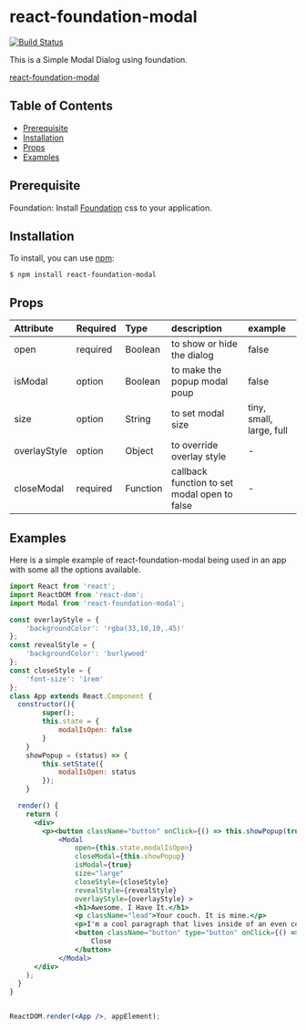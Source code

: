 # react-foundation-modal
[![Build Status](https://travis-ci.org/Shallyin83/react-foundation-modal.svg?branch=master)](https://travis-ci.org/Shallyin83/react-foundation-modal)

This is a Simple Modal Dialog using foundation.

[react-foundation-modal](https://github.com/Shallyin83/react-foundation-modal)

## Table of Contents

* [Prerequisite](#prerequisite)
* [Installation](#installation)
* [Props](#props)
* [Examples](#examples)

## Prerequisite
Foundation: Install [Foundation](https://foundation.zurb.com) css to your application. 

## Installation

To install, you can use [npm](https://npmjs.org/):


    $ npm install react-foundation-modal

## Props
| Attribute   | Required | Type     | description                                 | example                      |
|:------------|:---------|:---------|:--------------------------------------------|:-----------------------------|
| open     | required | Boolean  | to show or hide the dialog                  | false                        |
| isModal      | option   | Boolean   | to make the popup modal poup                       | false |
| size       | option   | String   | to set modal size               | tiny, small, large, full              |
| overlayStyle      | option   | Object   | to override overlay style               | -              |
| closeModal | required   | Function | callback function to set modal open to false | -                            |

## Examples

Here is a simple example of react-foundation-modal being used in an app with some all the options available.

```jsx
import React from 'react';
import ReactDOM from 'react-dom';
import Modal from 'react-foundation-modal';

const overlayStyle = {
    'backgroundColor': 'rgba(33,10,10,.45)'
};
const revealStyle = {
    'backgroundColor': 'burlywood'
};
const closeStyle = {
    'font-size': '1rem'
};
class App extends React.Component {
  constructor(){
        super();
        this.state = {
            modalIsOpen: false
        }
    }
    showPopup = (status) => {
        this.setState({
            modalIsOpen: status
        });
    }

  render() {
    return (
      <div>
        <p><button className="button" onClick={() => this.showPopup(true)}>Click me for a modal</button></p>
            <Modal 
                open={this.state.modalIsOpen}
                closeModal={this.showPopup}
                isModal={true}
                size="large"
                closeStyle={closeStyle} 
                revealStyle={revealStyle}
                overlayStyle={overlayStyle} >
                <h1>Awesome. I Have It.</h1>
                <p className="lead">Your couch. It is mine.</p>
                <p>I'm a cool paragraph that lives inside of an even cooler modal. Wins!</p>
                <button className="button" type="button" onClick={() => this.showPopup(false)} >
                    Close
                </button>
            </Modal>  
      </div>
    );
  }
}


ReactDOM.render(<App />, appElement);
```